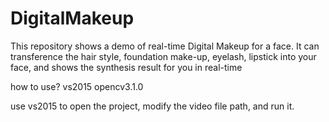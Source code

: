 # DigitalMakeup
This repository shows a demo of real-time Digital Makeup for a face. It can transference the hair style, foundation make-up, eyelash, lipstick into your face, and shows the synthesis result for you in real-time


how to use?
vs2015 opencv3.1.0

use vs2015 to open the project, modify the video file path, and run it.